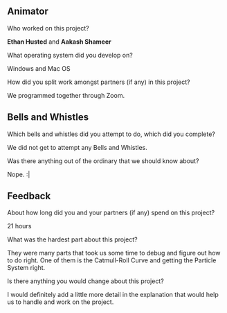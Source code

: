 ## Animator

Who worked on this project?

**Ethan Husted** and **Aakash Shameer** 

What operating system did you develop on?

Windows and Mac OS

How did you split work amongst partners (if any) in this project?

We programmed together through Zoom. 

## Bells and Whistles

Which bells and whistles did you attempt to do, which did you complete?

We did not get to attempt any Bells and Whistles.

Was there anything out of the ordinary that we should know about?

Nope. :|

## Feedback

About how long did you and your partners (if any) spend on this project?

21 hours

What was the hardest part about this project?

They were many parts that took us some time to debug and figure out how to do right. One of them is the Catmull-Roll Curve and getting the Particle System right. 

Is there anything you would change about this project?

I would definitely add a little more detail in the explanation that would help us to handle and work on the project. 

